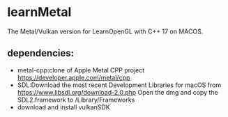 # learnMetal

The Metal/Vulkan version for LearnOpenGL with C++ 17 on MACOS.

## dependencies:

* metal-cpp:clone of Apple Metal CPP project https://developer.apple.com/metal/cpp
* SDL:Download the most recent Development Libraries for macOS from https://www.libsdl.org/download-2.0.php Open the dmg and copy the SDL2.framework to /Library/Frameworks
* download and install vulkanSDK